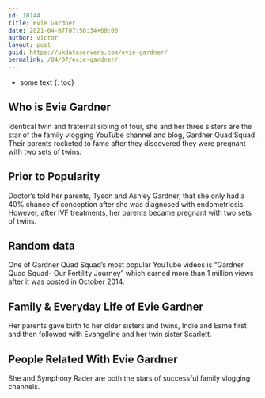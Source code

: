 ```yaml
---
id: 10144
title: Evie Gardner
date: 2021-04-07T07:50:34+00:00
author: victor
layout: post
guid: https://ukdataservers.com/evie-gardner/
permalink: /04/07/evie-gardner/
---
```


* some text
{: toc}


## Who is Evie Gardner



Identical twin and fraternal sibling of four, she and her three sisters are the star of the family vlogging YouTube channel and blog, Gardner Quad Squad. Their parents rocketed to fame after they discovered they were pregnant with two sets of twins. 

                
                
                
## Prior to Popularity



Doctor&#8217;s told her parents, Tyson and Ashley Gardner, that she only had a 40% chance of conception after she was diagnosed with endometriosis. However, after IVF treatments, her parents became pregnant with two sets of twins.

                
                
                
## Random data



One of Gardner Quad Squad&#8217;s most popular YouTube videos is &#8220;Gardner Quad Squad- Our Fertility Journey&#8221; which earned more than 1 million views after it was posted in October 2014.

                
                
                
## Family & Everyday Life of Evie Gardner



Her parents gave birth to her older sisters and twins, Indie and Esme first and then followed with Evangeline and her twin sister Scarlett.

                
                
                
## People Related With Evie Gardner



She and Symphony Rader are both the stars of successful family vlogging channels.

                
              
            
          
          
          